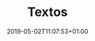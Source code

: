 ---
title: "Textos"
date: 2019-05-02T11:07:53+01:00
type: "page"
layout: "textos"
url: "hackercultura/textos"
---